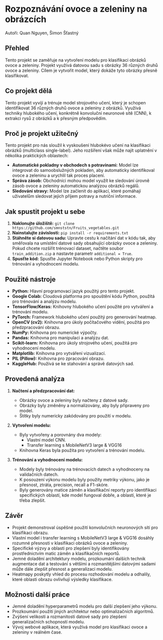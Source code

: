 # Rozpoznávání ovoce a zeleniny na obrázcích
Autoři: Quan Nguyen, Šimon Šťastný

## Přehled

Tento projekt se zaměřuje na vytvoření modelu pro klasifikaci obrázků ovoce a zeleniny. Projekt využívá datovou sadu s obrázky 36 různých druhů ovoce a zeleniny. Cílem je vytvořit model, který dokáže tyto obrázky přesně klasifikovat.

## Co projekt dělá

Tento projekt vyvíjí a trénuje model strojového učení, který je schopen identifikovat 36 různých druhů ovoce a zeleniny z obrázků. Využívá techniky hlubokého učení, konkrétně konvoluční neuronové sítě (CNN), k extrakci rysů z obrázků a k přesným předpovědím.

## Proč je projekt užitečný

Tento projekt pro nás sloužil k vyskoušení hlubokévo učení na klasifikaci obrázků (multiclass single-label). Jeho rozšíření však může najít uplatnění v několika praktických oblastech:

- **Automatické pokladny v obchodech s potravinami:** Model lze integrovat do samoobslužných pokladen, aby automaticky identifikoval ovoce a zeleninu a urychlil tak proces placení.
- **Správa zásob:** Obchodníci mohou model využít ke sledování úrovně zásob ovoce a zeleniny automatickou analýzou obrázků regálů.
- **Sledování stravy:** Model lze začlenit do aplikací, které pomáhají uživatelům sledovat jejich příjem potravy a nutriční informace.

## Jak spustit projekt u sebe

1. **Naklonujte úložiště:** `git clone https://github.com/smnststn/Fruits_vegetables.git`
2. **Nainstalujte závislosti:** `pip install -r requirements.txt`
3. **Stáhněte si datovou sadu:** Upravte cestu k načítání dat v kódu tak, aby směřovala na umístění datové sady obsahující obrázky ovoce a zeleniny. Pokud chcete rozšířit trénovací dataset, načtěte soubor `train_addition.zip` a nastavte parametr `additional = True`.
4. **Spusťte kód:** Spusťte Jupyter Notebook nebo Python skripty pro trénování a vyhodnocení modelu.

## Použité nástroje

- **Python:** Hlavní programovací jazyk použitý pro tento projekt.
- **Google Colab:** Cloudová platforma pro spouštění kódu Python, použitá pro trénování a analýzu modelu.
- **TensorFlow/Keras:** Knihovny hlubokého učení použité pro vytváření a trénování modelu.
- **PyTorch:** Framework hlubokého učení použitý pro generování heatmap.
- **OpenCV (cv2):** Knihovna pro úkoly počítačového vidění, použitá pro předzpracování obrazu.
- **NumPy:** Knihovna pro numerické výpočty.
- **Pandas:** Knihovna pro manipulaci a analýzu dat.
- **Scikit-learn:** Knihovna pro úkoly strojového učení, použitá pro vyhodnocení modelu.
- **Matplotlib:** Knihovna pro vytváření vizualizací.
- **PIL (Pillow):** Knihovna pro zpracování obrazu.
- **KaggleHub:** Používá se ke stahování a správě datových sad.

## Provedená analýza

1. **Načtení a předzpracování dat:**
    - Obrázky ovoce a zeleniny byly načteny z datové sady.
    - Obrázky byly změněny a normalizovány, aby byly připraveny pro model.
    - Štítky byly numericky zakódovány pro použití v modelu.

2. **Vytvoření modelu:**
    - Byly vytvořeny a porovnány dva modely:
        - Vlastní model CNN.
        - Transfer learning s MobileNetV3 large & VGG16
    - Knihovna Keras byla použita pro vytvoření a trénování modelu.

3. **Trénování a vyhodnocení modelu:**
    - Modely byly trénovány na trénovacích datech a vyhodnoceny na validačních datech.
    - K posouzení výkonu modelu byly použity metriky výkonu, jako je přesnost, ztráta, precision, recall a F1-skóre.
    - Byly generovány matice záměn a klasifikační reporty pro identifikaci specifických oblastí, kde model fungoval dobře, a oblastí, které je třeba zlepšit.

## Závěr

- Projekt demonstroval úspěšné použití konvolučních neuronových sítí pro klasifikaci obrazu.
- Vlastní model i transfer learning s MobileNetV3 large & VGG16 dosáhly rozumné přesnosti v klasifikaci obrázků ovoce a zeleniny.
- Specifické výzvy a oblasti pro zlepšení byly identifikovány prostřednictvím matic záměn a klasifikačních reportů.
- Jemné doladění architektury modelu, prozkoumání dalších technik augmentace dat a testování s většími a rozmanitějšími datovými sadami může dále zlepšit přesnost a generalizaci modelu.
- Heatmapy poskytly vhled do procesu rozhodování modelu a odhalily, které oblasti obrazu ovlivňují výsledky klasifikace.

## Možnosti další práce

- Jemné doladění hyperparametrů modelu pro další zlepšení jeho výkonu.
- Prozkoumání použití jiných architektur nebo optimalizačních algoritmů.
- Zvýšení velikosti a rozmanitosti datové sady pro zlepšení generalizačních schopností modelu.
- Vývoj webové aplikace, která využívá model pro klasifikaci ovoce a zeleniny v reálném čase.
